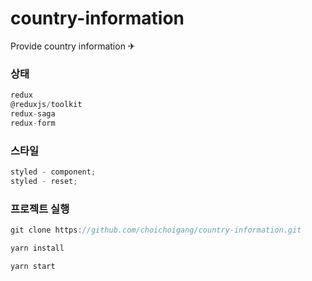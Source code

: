 # country-information

Provide country information ✈

### 상태

```jsx
redux
@reduxjs/toolkit
redux-saga
redux-form
```

### 스타일

```jsx
styled - component;
styled - reset;
```

### 프로젝트 실행

```jsx
git clone https://github.com/choichoigang/country-information.git

yarn install

yarn start
```
